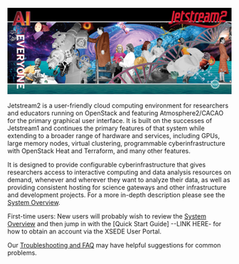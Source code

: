 ![Jetstream2 Panel Art](images/JS2-banner.png)

Jetstream2 is a user-friendly cloud computing environment for researchers and educators running on OpenStack and featuring Atmosphere2/CACAO for the primary graphical user interface. It is built on the successes of Jetstream1 and continues the primary features of that system while extending to a broader range of hardware and services, including GPUs, large memory nodes, virtual clustering, programmable cyberinfrastructure with OpenStack Heat and Terraform, and many other features.

It is designed to provide configurable cyberinfrastructure that gives researchers access to interactive computing and data analysis resources on demand, whenever and wherever they want to analyze their data, as well as providing consistent hosting for science gateways and other infrastructure and development projects. For a more in-depth description please see the [System Overview](/overview/overview.md).

First-time users: New users will probably wish to review the [System Overview](/overview/overview.md) and then jump in with the [Quick Start Guide] --LINK HERE- for how to obtain an account via the XSEDE User Portal.

Our [Troubleshooting and FAQ](faq/trouble.md) may have helpful suggestions for common problems.

